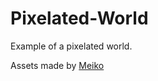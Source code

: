 # Pixelated-World
Example of a pixelated world.
 
Assets made by [Meiko](https://github.com/CX7Meiko)
